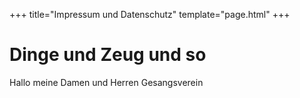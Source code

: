 +++
title="Impressum und Datenschutz"
template="page.html"
+++

# Dinge und Zeug und so
Hallo meine Damen und Herren Gesangsverein